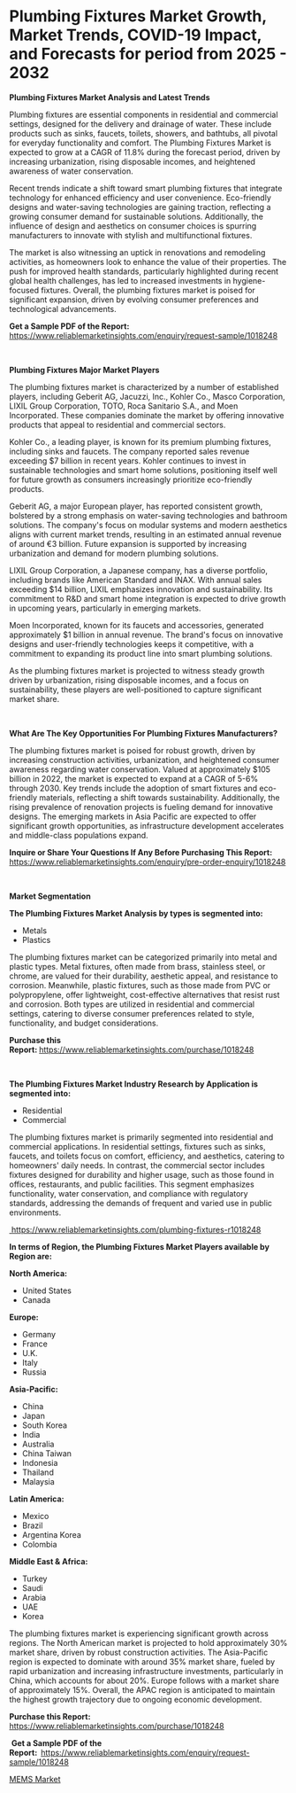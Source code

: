 <p><h1>Plumbing Fixtures Market Growth, Market Trends, COVID-19 Impact, and Forecasts for period from 2025 - 2032</h1></p><p><strong>Plumbing Fixtures Market Analysis and Latest Trends</strong></p>
<p><p>Plumbing fixtures are essential components in residential and commercial settings, designed for the delivery and drainage of water. These include products such as sinks, faucets, toilets, showers, and bathtubs, all pivotal for everyday functionality and comfort. The Plumbing Fixtures Market is expected to grow at a CAGR of 11.8% during the forecast period, driven by increasing urbanization, rising disposable incomes, and heightened awareness of water conservation. </p><p>Recent trends indicate a shift toward smart plumbing fixtures that integrate technology for enhanced efficiency and user convenience. Eco-friendly designs and water-saving technologies are gaining traction, reflecting a growing consumer demand for sustainable solutions. Additionally, the influence of design and aesthetics on consumer choices is spurring manufacturers to innovate with stylish and multifunctional fixtures. </p><p>The market is also witnessing an uptick in renovations and remodeling activities, as homeowners look to enhance the value of their properties. The push for improved health standards, particularly highlighted during recent global health challenges, has led to increased investments in hygiene-focused fixtures. Overall, the plumbing fixtures market is poised for significant expansion, driven by evolving consumer preferences and technological advancements.</p></p>
<p><strong>Get a Sample PDF of the Report:&nbsp;</strong> <a href="https://www.reliablemarketinsights.com/enquiry/request-sample/1018248?utm_campaign=2117&utm_medium=2&utm_source=Github&utm_content=ia&utm_term=09042025&utm_id=plumbing-fixtures">https://www.reliablemarketinsights.com/enquiry/request-sample/1018248</a></p>
<p>&nbsp;</p>
<p><strong>Plumbing Fixtures Major Market Players</strong></p>
<p><p>The plumbing fixtures market is characterized by a number of established players, including Geberit AG, Jacuzzi, Inc., Kohler Co., Masco Corporation, LIXIL Group Corporation, TOTO, Roca Sanitario S.A., and Moen Incorporated. These companies dominate the market by offering innovative products that appeal to residential and commercial sectors.</p><p>Kohler Co., a leading player, is known for its premium plumbing fixtures, including sinks and faucets. The company reported sales revenue exceeding $7 billion in recent years. Kohler continues to invest in sustainable technologies and smart home solutions, positioning itself well for future growth as consumers increasingly prioritize eco-friendly products.</p><p>Geberit AG, a major European player, has reported consistent growth, bolstered by a strong emphasis on water-saving technologies and bathroom solutions. The company's focus on modular systems and modern aesthetics aligns with current market trends, resulting in an estimated annual revenue of around €3 billion. Future expansion is supported by increasing urbanization and demand for modern plumbing solutions.</p><p>LIXIL Group Corporation, a Japanese company, has a diverse portfolio, including brands like American Standard and INAX. With annual sales exceeding $14 billion, LIXIL emphasizes innovation and sustainability. Its commitment to R&D and smart home integration is expected to drive growth in upcoming years, particularly in emerging markets.</p><p>Moen Incorporated, known for its faucets and accessories, generated approximately $1 billion in annual revenue. The brand's focus on innovative designs and user-friendly technologies keeps it competitive, with a commitment to expanding its product line into smart plumbing solutions.</p><p>As the plumbing fixtures market is projected to witness steady growth driven by urbanization, rising disposable incomes, and a focus on sustainability, these players are well-positioned to capture significant market share.</p></p>
<p>&nbsp;</p>
<p><strong>What Are The Key Opportunities For Plumbing Fixtures Manufacturers?</strong></p>
<p><p>The plumbing fixtures market is poised for robust growth, driven by increasing construction activities, urbanization, and heightened consumer awareness regarding water conservation. Valued at approximately $105 billion in 2022, the market is expected to expand at a CAGR of 5-6% through 2030. Key trends include the adoption of smart fixtures and eco-friendly materials, reflecting a shift towards sustainability. Additionally, the rising prevalence of renovation projects is fueling demand for innovative designs. The emerging markets in Asia Pacific are expected to offer significant growth opportunities, as infrastructure development accelerates and middle-class populations expand.</p></p>
<p><strong>Inquire or Share Your Questions If Any Before Purchasing This Report:</strong> <a href="https://www.reliablemarketinsights.com/enquiry/pre-order-enquiry/1018248?utm_campaign=2117&utm_medium=2&utm_source=Github&utm_content=ia&utm_term=09042025&utm_id=plumbing-fixtures">https://www.reliablemarketinsights.com/enquiry/pre-order-enquiry/1018248</a></p>
<p>&nbsp;</p>
<p><strong>Market Segmentation</strong></p>
<p><strong>The Plumbing Fixtures Market Analysis by types is segmented into:</strong></p>
<p><ul><li>Metals</li><li>Plastics</li></ul></p>
<p><p>The plumbing fixtures market can be categorized primarily into metal and plastic types. Metal fixtures, often made from brass, stainless steel, or chrome, are valued for their durability, aesthetic appeal, and resistance to corrosion. Meanwhile, plastic fixtures, such as those made from PVC or polypropylene, offer lightweight, cost-effective alternatives that resist rust and corrosion. Both types are utilized in residential and commercial settings, catering to diverse consumer preferences related to style, functionality, and budget considerations.</p></p>
<p><strong>Purchase this Report:&nbsp;</strong><a href="https://www.reliablemarketinsights.com/purchase/1018248?utm_campaign=2117&utm_medium=2&utm_source=Github&utm_content=ia&utm_term=09042025&utm_id=plumbing-fixtures">https://www.reliablemarketinsights.com/purchase/1018248</a></p>
<p>&nbsp;</p>
<p><strong>The Plumbing Fixtures Market Industry Research by Application is segmented into:</strong></p>
<p><ul><li>Residential</li><li>Commercial</li></ul></p>
<p><p>The plumbing fixtures market is primarily segmented into residential and commercial applications. In residential settings, fixtures such as sinks, faucets, and toilets focus on comfort, efficiency, and aesthetics, catering to homeowners' daily needs. In contrast, the commercial sector includes fixtures designed for durability and higher usage, such as those found in offices, restaurants, and public facilities. This segment emphasizes functionality, water conservation, and compliance with regulatory standards, addressing the demands of frequent and varied use in public environments.</p></p>
<p><a href="https://www.reliablemarketinsights.com/plumbing-fixtures-r1018248?utm_campaign=2117&utm_medium=2&utm_source=Github&utm_content=ia&utm_term=09042025&utm_id=plumbing-fixtures">&nbsp;https://www.reliablemarketinsights.com/plumbing-fixtures-r1018248</a></p>
<p><strong>In terms of Region, the Plumbing Fixtures Market Players available by Region are:</strong></p>
<p>
    <p> <strong> North America: </strong>
        <ul>
            <li>United States</li>
            <li>Canada</li>
        </ul>
        </p> 
    <p> <strong> Europe: </strong>
        <ul>
            <li>Germany</li>
            <li>France</li>
            <li>U.K.</li>
            <li>Italy</li>
            <li>Russia</li>
        </ul>
        </p> 
    <p> <strong> Asia-Pacific: </strong>
        <ul>
            <li>China</li>
            <li>Japan</li>
            <li>South Korea</li>
            <li>India</li>
            <li>Australia</li>
            <li>China Taiwan</li>
            <li>Indonesia</li>
            <li>Thailand</li>
            <li>Malaysia</li>
        </ul>
        </p> 
    <p> <strong> Latin America: </strong>
        <ul>
            <li>Mexico</li>
            <li>Brazil</li>
            <li>Argentina Korea</li>
            <li>Colombia</li>
        </ul>
        </p> 
    <p> <strong> Middle East & Africa: </strong>
        <ul>
            <li>Turkey</li>
            <li>Saudi</li>
            <li>Arabia</li>
            <li>UAE</li>
            <li>Korea</li>
        </ul>
    </p>
    </p>
<p><p>The plumbing fixtures market is experiencing significant growth across regions. The North American market is projected to hold approximately 30% market share, driven by robust construction activities. The Asia-Pacific region is expected to dominate with around 35% market share, fueled by rapid urbanization and increasing infrastructure investments, particularly in China, which accounts for about 20%. Europe follows with a market share of approximately 15%. Overall, the APAC region is anticipated to maintain the highest growth trajectory due to ongoing economic development.</p></p>
<p><strong>Purchase this Report: </strong><a href="https://www.reliablemarketinsights.com/purchase/1018248?utm_campaign=2117&utm_medium=2&utm_source=Github&utm_content=ia&utm_term=09042025&utm_id=plumbing-fixtures">https://www.reliablemarketinsights.com/purchase/1018248</a></p>
<p>&nbsp;<strong>Get a Sample PDF of the Report:&nbsp;&nbsp;</strong><a href="https://www.reliablemarketinsights.com/enquiry/request-sample/1018248?utm_campaign=2117&utm_medium=2&utm_source=Github&utm_content=ia&utm_term=09042025&utm_id=plumbing-fixtures">https://www.reliablemarketinsights.com/enquiry/request-sample/1018248</a></p>
<p><strong></strong></p>
<p><p><a href="https://github.com/julyju69/Market-Research-Report-List-6/blob/main/mems-market.md?utm_campaign=2117&utm_medium=2&utm_source=Github&utm_content=ia&utm_term=09042025&utm_id=plumbing-fixtures">MEMS Market</a></p></p>